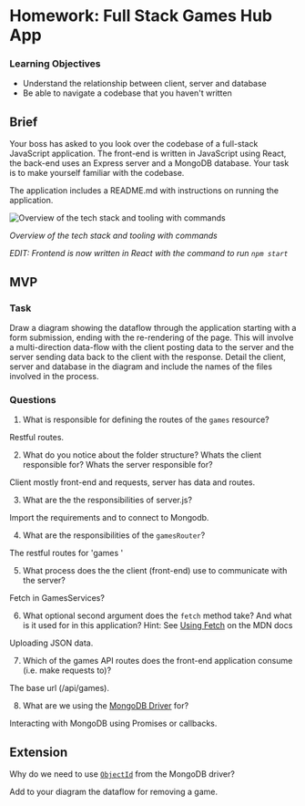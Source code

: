 # Homework: Full Stack Games Hub App

### Learning Objectives

- Understand the relationship between client, server and database
- Be able to navigate a codebase that you haven't written

## Brief

Your boss has asked to you look over the codebase of a full-stack JavaScript application. The front-end is written in JavaScript using React, the back-end uses an Express server and a MongoDB database. Your task is to make yourself familiar with the codebase.

The application includes a README.md with instructions on running the application.

![Overview of the tech stack and tooling with commands](images/tech_stack_with_commands.png)

*Overview of the tech stack and tooling with commands*

*EDIT: Frontend is now written in React with the command to run `npm start`*

## MVP

### Task

Draw a diagram showing the dataflow through the application starting with a form submission, ending with the re-rendering of the page. This will involve a multi-direction data-flow with the client posting data to the server and the server sending data back to the client with the response. Detail the client, server and database in the diagram and include the names of the files involved in the process.

### Questions

1. What is responsible for defining the routes of the `games` resource?

Restful routes.

2. What do you notice about the folder structure?  Whats the client responsible for? Whats the server responsible for?

Client mostly front-end and requests, server has data and routes.

3. What are the the responsibilities of server.js?

Import the requirements and to connect to Mongodb.


4. What are the responsibilities of the `gamesRouter`?

The restful routes for 'games '

5. What process does the the client (front-end) use to communicate with the server?

Fetch in GamesServices?

6. What optional second argument does the `fetch` method take? And what is it used for in this application? Hint: See [Using Fetch](https://developer.mozilla.org/en-US/docs/Web/API/Fetch_API/Using_Fetch) on the MDN docs

Uploading JSON data.

7. Which of the games API routes does the front-end application consume (i.e. make requests to)?

The base url (/api/games).

8. What are we using the [MongoDB Driver](http://mongodb.github.io/node-mongodb-native/) for?

Interacting with MongoDB using Promises or callbacks.

## Extension

Why do we need to use [`ObjectId`](https://mongodb.github.io/node-mongodb-native/api-bson-generated/objectid.html) from the MongoDB driver?

Add to your diagram the dataflow for removing a game.
